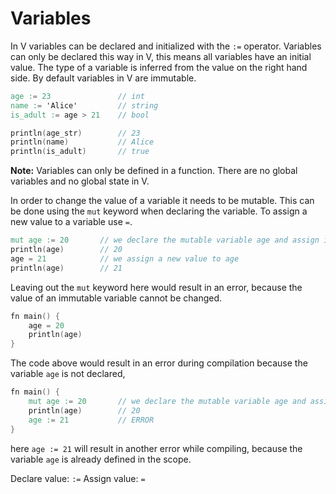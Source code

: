# Variables

In V variables can be declared and initialized with the `:=` operator. Variables can only be declared this way in V, this means all variables have an initial value. The type of a variable is inferred from the value on the right hand side. By default variables in V are immutable.

```v
age := 23               // int
name := 'Alice'         // string
is_adult := age > 21    // bool

println(age_str)        // 23
println(name)           // Alice
println(is_adult)       // true
```

**Note:** Variables can only be defined in a function. There are no global variables and no global state in V.

In order to change the value of a variable it needs to be mutable. This can be done using the `mut` keyword when declaring the variable. To assign a new value to a variable use `=`.

```v
mut age := 20       // we declare the mutable variable age and assign it to the value 20.
println(age)        // 20
age = 21            // we assign a new value to age
println(age)        // 21
```

Leaving out the `mut` keyword here would result in an error, because the value of an immutable variable cannot be changed.

```v
fn main() {
    age = 20
    println(age)
}
```

The code above would result in an error during compilation because the variable `age` is not declared,

```v
fn main() {
    mut age := 20       // we declare the mutable variable age and assign it to the value 20.
    println(age)        // 20
    age := 21           // ERROR
}
```

here `age := 21` will result in another error while compiling, because the variable `age` is already defined in the scope.

Declare value: `:=`
Assign value: `=`
